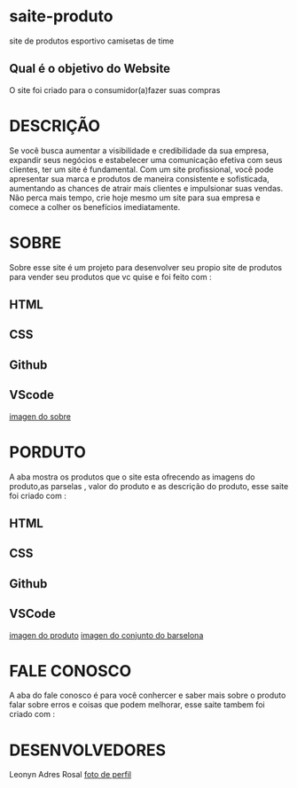 # saite-produto
site de produtos esportivo camisetas de time 

## Qual é o objetivo do Website
O site foi criado para o consumidor(a)fazer suas compras  





# DESCRIÇÃO

 Se você busca aumentar a visibilidade e credibilidade da sua empresa, expandir seus negócios e estabelecer uma comunicação efetiva com seus clientes, ter um site é fundamental. Com um site profissional, você pode apresentar sua marca e produtos de maneira consistente e sofisticada, aumentando as chances de atrair mais clientes e impulsionar suas vendas. Não perca mais tempo, crie hoje mesmo um site para sua empresa e comece a colher os benefícios imediatamente.

 # SOBRE
Sobre esse   site é um projeto para desenvolver seu propio site de produtos para vender seu produtos que vc quise e foi feito com :

## HTML
## CSS
## Github
## VScode

[imagen do sobre ](sobre.png)

# PORDUTO
A aba mostra os produtos que o site esta ofrecendo as imagens do produto,as parselas , valor do produto e as descrição do produto, esse saite foi  criado com :

## HTML
## CSS
## Github
## VSCode

[imagen do produto](produto.png)
[imagen  do conjunto do barselona ](barselona.png)


# FALE CONOSCO
A aba do fale conosco é para você conhercer  e saber mais sobre o produto falar sobre erros e
coisas que podem melhorar, esse saite tambem foi criado com :

# DESENVOLVEDORES
Leonyn Adres Rosal
[foto de perfil](leonyn.png)
















 



